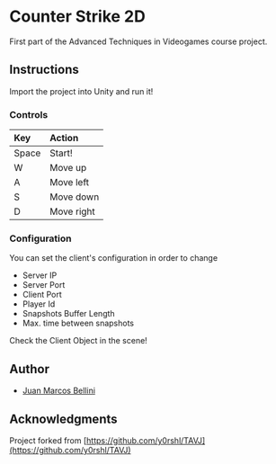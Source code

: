 # Counter Strike 2D

First part of the Advanced Techniques in Videogames course project.

## Instructions

Import the project into Unity and run it!

### Controls

| Key		   	| Action	 		|
|:-----------|:---------------|
| Space		| Start! 			|
| W			 	| Move up 		|
| A			 	| Move left 		|
| S 			| Move down 		|
| D			 	| Move right		|



### Configuration

You can set the client's configuration in order to change

* Server IP
* Server Port
* Client Port
* Player Id
* Snapshots Buffer Length
* Max. time between snapshots

Check the Client Object in the scene!

## Author
* [Juan Marcos Bellini](https://github.com/juanmbellini)

## Acknowledgments

Project forked from [https://github.com/y0rshl/TAVJ](https://github.com/y0rshl/TAVJ) 